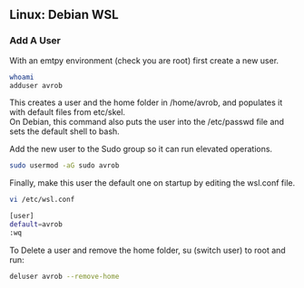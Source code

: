 ## Linux: Debian WSL

### Add A User
With an emtpy environment (check you are root) first create a new user.  
```bash
whoami
adduser avrob
```
This creates a user and the home folder in /home/avrob, and populates it with default files from etc/skel.  
On Debian, this command also puts the user into the /etc/passwd file and sets the default shell to bash.  

Add the new user to the Sudo group so it can run elevated operations.  
```bash
sudo usermod -aG sudo avrob
```

Finally, make this user the default one on startup by editing the wsl.conf file.  
```bash
vi /etc/wsl.conf

[user]
default=avrob
:wq
```

To Delete a user and remove the home folder, su (switch user) to root and run:  
```bash
deluser avrob --remove-home
```


